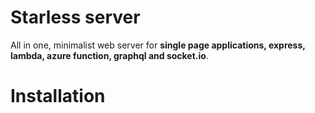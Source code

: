 # Starless server

All in one, minimalist web server for <b>single page applications, express, lambda, azure function, graphql and socket.io</b>.

# Installation

